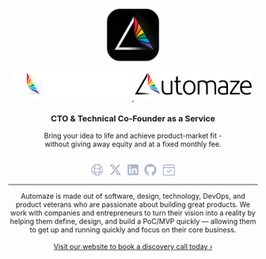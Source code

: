 <p align="center">
    <img width="112" src="/img/icon.png" alt="Automaze" alt="Automaze Icon">
</p>

<p align="center">
    <a href="https://automaze.io#gh-dark-mode-only" target="_blank">
        <img width="240" src="/img/logo-on-dark.png" alt="Automaze Logo">
    </a>
    <a href="https://automaze.io#gh-light-mode-only" target="_blank">
        <img width="240" src="/img/logo-on-light.png" alt="Automaze Logo">
    </a>
</p>

<h3 font-size="28px" align="center">CTO &amp; Technical Co‑Founder as a Service</h3>

<p align="center">Bring your idea to life and achieve product-market fit -<br> without giving away equity and at a fixed monthly fee.</h3>

<p align="center"><br>  
  <a href="https://automaze.io"><img height="25" src="/img/social/website.svg" alt="Website" title="Website"></a>
  &nbsp;
   <a href="https://twitter.com/automazeio"><img height="25" src="/img/social/x.svg" alt="X/Twitter" title="X/Twitter"></a>
  &nbsp;
  <a href="https://www.linkedin.com/company/automazeio/"><img height="25" src="/img/social/linkedin.svg" alt="LinkedIn" title="LinkedIn"></a>
  &nbsp;
  <a href="https://github.com/automazeio"><img height="25" src="/img/social/github.svg" alt="Github" title="Github"></a>
  &nbsp;
  <a href="https://automaze.io/schedule"><img height="25" src="/img/social/calendar.svg" alt="Book a Call" title="Book a Call"></a>
</p>

---

<p align="center">
Automaze is made out of software, design, technology, DevOps, and product veterans who are passionate about building great products. We work with companies and entrepreneurs to turn their vision into a reality by helping them define, design, and build a PoC/MVP quickly — allowing them to get up and running quickly and focus on their core business.
  <br><br>
  <a href="https://automaze.io/">Visit our website to book a discovery call today ›</a>
</p>
